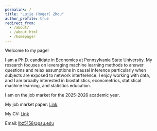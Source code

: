 ```yaml
---
permalink: /
title: "Lujie (Roger) Zhou"
author_profile: true
redirect_from: 
  - /about/
  - /about.html
  - /homepage/
---
```




Welcome to my page!

I am a Ph.D. candidate in Economics at Pennsylvania State University. My research focuses on leveraging machine learning methods to answer questions and relax assumptions in causal inference particularly when subjects are exposed to network interference. I enjoy working with data, and I am broadly interested in biostatistics, econometrics, statistical machine learning, and statistics education. 

I am on the job market for the 2025-2026 academic year.

My job market paper: [Link](https://drive.google.com/file/d/195-RpW3Ku2VvE6M83sJv4QrXyDOzeDVZ/view)

My CV: [Link](https://drive.google.com/file/d/1mu_xTxgMCUJsCIpJP8ia_XYF1nhdt5CE/view?usp=drive_link)

Email: [lbz5158@psu.edu](mailto:lbz5158@psu.edu)

